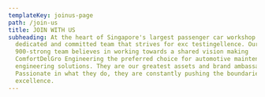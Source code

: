 ```yaml
---
templateKey: joinus-page
path: /join-us
title: JOIN WITH US
subheading: At the heart of Singapore's largest passenger car workshop is a
  dedicated and committed team that strives for exc testingellence. Our
  900-strong team believes in working towards a shared vision making
  ComfortDelGro Engineering the preferred choice for automotive maintenance and
  engineering solutions. They are our greatest assets and brand ambassadors.
  Passionate in what they do, they are constantly pushing the boundaries for
  excellence.
---
```

